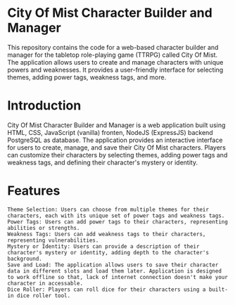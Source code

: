 # City Of Mist Character Builder and Manager

This repository contains the code for a web-based character builder and manager for the tabletop role-playing game (TTRPG) called City Of Mist. The application allows users to create and manage characters with unique powers and weaknesses. It provides a user-friendly interface for selecting themes, adding power tags, weakness tags, and more.

# Introduction

City Of Mist Character Builder and Manager is a web application built using HTML, CSS, JavaScript (vanilla) fronten, 
NodeJS (ExpressJS) backend PostgreSQL as database. The application provides an interactive interface for users to create, manage, and save their City Of Mist characters. Players can customize their characters by selecting themes, adding power tags and weakness tags, and defining their character's mystery or identity.

# Features

    Theme Selection: Users can choose from multiple themes for their characters, each with its unique set of power tags and weakness tags.
    Power Tags: Users can add power tags to their characters, representing abilities or strengths.
    Weakness Tags: Users can add weakness tags to their characters, representing vulnerabilities.
    Mystery or Identity: Users can provide a description of their character's mystery or identity, adding depth to the character's background.
    Save and Load: The application allows users to save their character data in different slots and load them later. Application is designed to work offline so that, lack of internet connection doesn't make your character in accessable.
    Dice Roller: Players can roll dice for their characters using a built-in dice roller tool.
